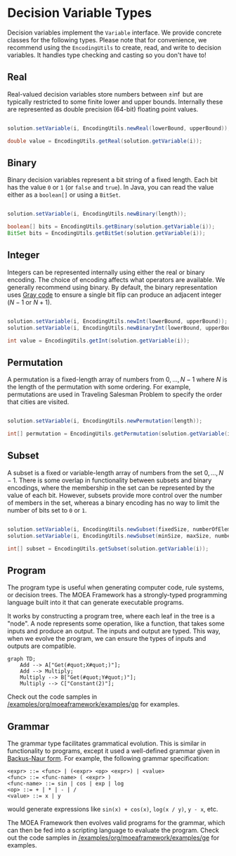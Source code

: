# Decision Variable Types

Decision variables implement the `Variable` interface.  We provide concrete classes for the following types.  Please note that for convenience,
we recommend using the `EncodingUtils` to create, read, and write to decision variables.  It handles type checking and casting so you don't have to!

## Real

Real-valued decision variables store numbers between $\pm \inf$ but are typically restricted to some finite lower and upper bounds.  Internally these are
represented as double precision (64-bit) floating point values.

```java

solution.setVariable(i, EncodingUtils.newReal(lowerBound, upperBound));

double value = EncodingUtils.getReal(solution.getVariable(i));
```

## Binary

Binary decision variables represent a bit string of a fixed length.  Each bit has the value `0` or `1` (or `false` and `true`).  In Java, you can read
the value either as a `boolean[]` or using a `BitSet`.

```java

solution.setVariable(i, EncodingUtils.newBinary(length));

boolean[] bits = EncodingUtils.getBinary(solution.getVariable(i));
BitSet bits = EncodingUtils.getBitSet(solution.getVariable(i));
```

## Integer

Integers can be represented internally using either the real or binary encoding.  The choice of encoding affects what operators are available.  We generally
recommend using binary.  By default, the binary representation uses [Gray code](https://en.wikipedia.org/wiki/Gray_code) to ensure a single bit
flip can produce an adjacent integer ($N-1$ or $N+1$).

```java

solution.setVariable(i, EncodingUtils.newInt(lowerBound, upperBound));
solution.setVariable(i, EncodingUtils.newBinaryInt(lowerBound, upperBound));

int value = EncodingUtils.getInt(solution.getVariable(i));
```

## Permutation

A permutation is a fixed-length array of numbers from $0, ..., N-1$ where $N$ is the length of the permutation with some ordering.  For example, permutations are
used in Traveling Salesman Problem to specify the order that cities are visited.

```java

solution.setVariable(i, EncodingUtils.newPermutation(length));

int[] permutation = EncodingUtils.getPermutation(solution.getVariable(i));
```

## Subset

A subset is a fixed or variable-length array of numbers from the set $0, ..., N-1$.  There is some overlap in functionality between subsets and binary
encodings, where the membership in the set can be represented by the value of each bit.  However, subsets provide more control over the number of members
in the set, whereas a binary encoding has no way to limit the number of bits set to `0` or `1`.

```java

solution.setVariable(i, EncodingUtils.newSubset(fixedSize, numberOfElements));
solution.setVariable(i, EncodingUtils.newSubset(minSize, maxSize, numberOfElements));

int[] subset = EncodingUtils.getSubset(solution.getVariable(i));
```

## Program

The program type is useful when generating computer code, rule systems, or decision trees.  The MOEA Framework has a strongly-typed programming
language built into it that can generate executable programs.

It works by constructing a program tree, where each leaf in the tree is a "node".  A node represents some operation, like a function, that takes some
inputs and produce an output.  The inputs and output are typed.  This way, when we evolve the program, we can ensure the types of inputs and outputs
are compatible.

```mermaid
graph TD;
    Add --> A["Get(#quot;X#quot;)"];
    Add --> Multiply;
    Multiply --> B["Get(#quot;Y#quot;)"];
    Multiply --> C["Constant(2)"];
```

Check out the code samples in [/examples/org/moeaframework/examples/gp](examples/org/moeaframework/examples/gp) for examples.

## Grammar

The grammar type facilitates grammatical evolution.  This is similar in functionality to programs, except it used a well-defined grammar given in
[Backus-Naur form](https://en.wikipedia.org/wiki/Backus%E2%80%93Naur_form).  For example, the following grammar specification:

```
<expr> ::= <func> | (<expr> <op> <expr>) | <value>
<func> ::= <func-name> ( <expr> )
<func-name> ::= sin | cos | exp | log
<op> ::= + | * | - | /
<value> ::= x | y
```

would generate expressions like `sin(x) + cos(x)`, `log(x / y)`, `y - x`, etc.

The MOEA Framework then evolves valid programs for the grammar, which can then be fed into a scripting language to evaluate the program.
Check out the code samples in [/examples/org/moeaframework/examples/ge](examples/org/moeaframework/examples/ge) for examples.
